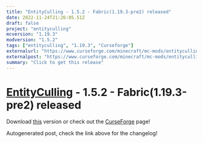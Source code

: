 ```yaml
---
title: "EntityCulling - 1.5.2 - Fabric(1.19.3-pre2) released"
date: 2022-11-24T21:26:05.51Z
draft: false
project: "entityculling"
mcversion: "1.19.3"
modversion: "1.5.2"
tags: ["entityculling", "1.19.3", "Curseforge"]
externalurl: "https://www.curseforge.com/minecraft/mc-mods/entityculling/files/4110629"
externalpost: "https://www.curseforge.com/minecraft/mc-mods/entityculling/files/4110629"
summary: "Click to get this release"
---
```

# [EntityCulling](/project/entityculling) - 1.5.2 - Fabric(1.19.3-pre2) released
Download [this](https://www.curseforge.com/minecraft/mc-mods/entityculling/files/4110629) version or check out the [CurseForge](https://www.curseforge.com/minecraft/mc-mods/entityculling) page!

Autogenerated post, check the link above for the changelog!
